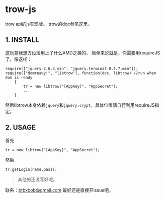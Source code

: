 trow-js
=======

trow api的js实现版。
trow的doc参见[这里](http://trow.cc/wiki/trow/api/start)。

## 1. INSTALL

这玩意我想方设法用上了什么AMD之类的，
简单来说就是，你需要用requireJS了。像这样：

    require(["jquery-2.0.3.min", "jquery.terminal-0.7.7.min"]);
    require(["domready!", "libtrow"], function(doc, libtrow) //run when dom is ready
    	{
    		tr = new libtrow("[AppKey]", "AppSecret");
    		...
    	}

然后libtrow本身依赖`jquery`和`jquery.crypt`。具体位置请自行利用requireJS指定。

## 2. USAGE
首先

    tr = new libtrow("[AppKey]", "AppSecret");

然后

	tr.getLogin(name,pass);

> 其他的还没写好呢。

联系：btbxbob@gmail.com 最好还是直接开issue吧。